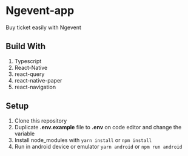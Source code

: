 # Ngevent-app
Buy ticket easily with Ngevent

## Build With
1. Typescript
2. React-Native
4. react-query
5. react-native-paper
6. react-navigation

## Setup
1. Clone this repository
2. Duplicate **.env.example** file to **.env** on code editor and change the variable
3. Install node_modules with 
``yarn install``
or 
``npm install``
5. Run in android device or emulator
``yarn android``
or 
``npm run android``

